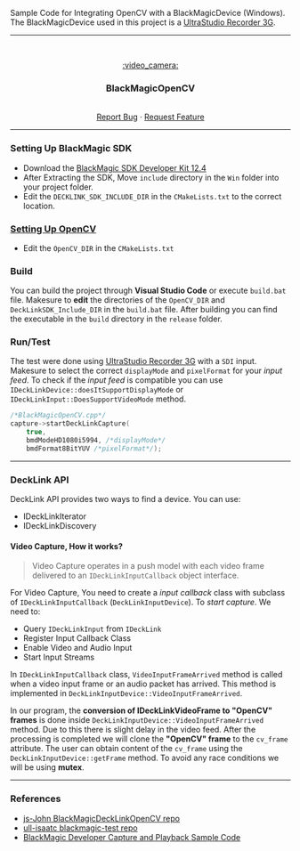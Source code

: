 Sample Code for Integrating OpenCV with a BlackMagicDevice (Windows). The BlackMagicDevice used in this project is a [UltraStudio Recorder 3G](https://www.blackmagicdesign.com/products/ultrastudio/techspecs/W-DLUS-12).

---

<!-- PROJECT LOGO -->
<br />
<p style="text-align: center" align="center">
  <a href="https://github.com/kana800/BlackMagicOpenCV">
	:video_camera:
  </a>

  <h3 align="center">BlackMagicOpenCV</h3>
  <p align="center">
    <br />
    <a href="https://github.com/kana800/BlackMagicOpenCV/issues">Report Bug</a>
    ·
    <a href="https://github.com/kana800/BlackMagicOpenCV/issues">Request Feature</a>
  </p>
</p>

---

### Setting Up BlackMagic SDK

- Download the [BlackMagic SDK Developer Kit 12.4](https://www.blackmagicdesign.com/developer/) 
- After Extracting the SDK, Move `include` directory in the `Win` folder into your project folder.
- Edit the `DECKLINK_SDK_INCLUDE_DIR` in the `CMakeLists.txt` to the correct location.

### [Setting Up OpenCV](https://www.youtube.com/watch?v=m9HBM1m_EMU)

- Edit the `OpenCV_DIR` in the `CMakeLists.txt`

### Build

You can build the project through **Visual Studio Code** or execute `build.bat` file. Makesure to **edit** the directories of the `OpenCV_DIR` and `DeckLinkSDK_Include_DIR` in the `build.bat` file. After building you can find the executable in the `build` directory in the `release` folder. 

### Run/Test

The test were done using [UltraStudio Recorder 3G](https://www.blackmagicdesign.com/products/ultrastudio/techspecs/W-DLUS-12) with a `SDI` input. Makesure to select the correct `displayMode` and `pixelFormat` for your *input feed*. To check if the *input feed* is compatible you can use `IDeckLinkDevice::doesItSupportDisplayMode` or `IDeckLinkInput::DoesSupportVideoMode` method.

```c++
/*BlackMagicOpenCV.cpp*/
capture->startDeckLinkCapture(
    true,
    bmdModeHD1080i5994, /*displayMode*/
    bmdFormat8BitYUV /*pixelFormat*/);
```

---

### DeckLink API

DeckLink API provides two ways to find a device. You can use:
- IDeckLinkIterator
- IDeckLinkDiscovery

#### Video Capture, How it works? 

> Video Capture operates in a push model with each video frame delivered to an `IDeckLinkInputCallback` object interface.

For Video Capture, You need to create a *input callback* class with subclass of `IDeckLinkInputCallback` (`DeckLinkInputDevice`). To *start capture*. We need to: 
- Query `IDeckLinkInput` from `IDeckLink`
- Register Input Callback Class
- Enable Video and Audio Input
- Start Input Streams
    

In `IDeckLinkInputCallback` class, `VideoInputFrameArrived` method is called when a video input frame or an audio packet has arrived. This method is implemented in `DeckLinkInputDevice::VideoInputFrameArrived`.

In our program, the **conversion of IDeckLinkVideoFrame to "OpenCV" frames**  is done inside `DeckLinkInputDevice::VideoInputFrameArrived` method. Due to this there is slight delay in the video feed. After the processing is completed we will clone the **"OpenCV" frame** to the `cv_frame` attribute. The user can obtain content of the `cv_frame` using the `DeckLinkInputDevice::getFrame` method. To avoid any race conditions we will be using **mutex**.  


---

### References

- [js-John BlackMagicDeckLinkOpenCV repo](https://github.com/js-john/Blackmagic-DeckLink-Opencv)
- [ull-isaatc blackmagic-test repo](https://github.com/ull-isaatc/blackmagic-test)
- [BlackMagic Developer Capture and Playback Sample Code](https://www.blackmagicdesign.com/developer/product/capture-and-playback)
